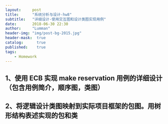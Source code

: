 ```yaml
---
layout:     post
title:      "系统分析与设计-hw8"
subtitle:   "详细设计-使用交互图和设计类图实现用例"
date:       2018-06-30 22:30
author:     "Lumman"
header-img: "img/post-bg-2015.jpg"
header-mask:  true
catalog:      true
published:    true
tags:
    - Homework
---
```


## 1、使用 ECB 实现 make reservation 用例的详细设计（包含用例简介，顺序图，类图）



## 2、将逻辑设计类图映射到实际项目框架的包图。用树形结构表述实现的包和类


